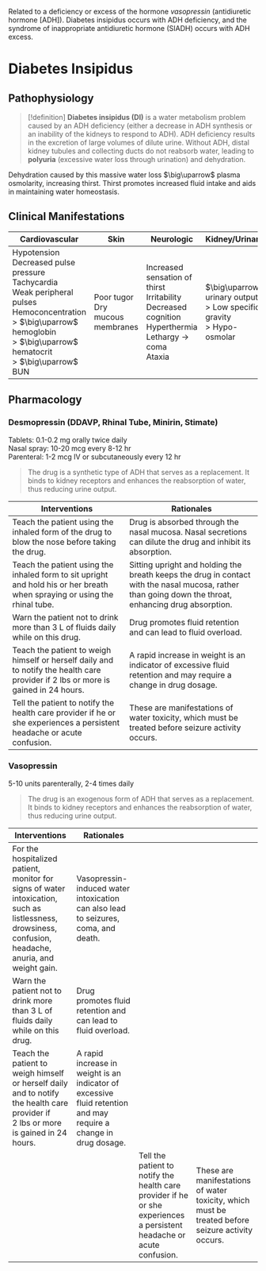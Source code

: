 Related to a deficiency or excess of the hormone _vasopressin_ (antidiuretic hormone [ADH]). Diabetes insipidus occurs with ADH deficiency, and the syndrome of inappropriate antidiuretic hormone (SIADH) occurs with ADH excess.

# Diabetes Insipidus
## Pathophysiology

>[!definition]
>**Diabetes insipidus (DI)** is a water metabolism problem caused by an ADH deficiency (either a decrease in ADH synthesis or an inability of the kidneys to respond to ADH). ADH deficiency results in the excretion of large volumes of dilute urine. Without ADH, distal kidney tubules and collecting ducts do not reabsorb water, leading to **polyuria** (excessive water loss through urination) and dehydration.

Dehydration caused by this massive water loss $\big\uparrow$ plasma osmolarity, increasing thirst. Thirst promotes increased fluid intake and aids in maintaining water homeostasis. 
## Clinical Manifestations
| Cardiovascular | Skin | Neurologic | Kidney/Urinary |
| ---- | ---- | ---- | ---- |
| Hypotension<br>Decreased pulse pressure<br>Tachycardia<br>Weak peripheral pulses<br>Hemoconcentration<br>> $\big\uparrow$ hemoglobin<br>> $\big\uparrow$ hematocrit<br>> $\big\uparrow$ BUN | Poor tugor<br>Dry mucous membranes | Increased sensation of thirst<br>Irritability<br>Decreased cognition<br>Hyperthermia<br>Lethargy $\to$ coma<br>Ataxia | $\big\uparrow$ urinary output<br>> Low specific gravity<br>> Hypo-osmolar |
## Pharmacology
### **Desmopressin** (DDAVP, Rhinal Tube, Minirin, Stimate)  
Tablets: 0.1-0.2 mg orally twice daily  
Nasal spray: 10-20 mcg every 8-12 hr  
Parenteral: 1-2 mcg IV or subcutaneously every 12 hr
> The drug is a synthetic type of ADH that serves as a replacement. It binds to kidney receptors and enhances the reabsorption of water, thus reducing urine output.

| Interventions | Rationales |
| ---- | ---- |
| Teach the patient using the inhaled form of the drug to blow the nose before taking the drug. | Drug is absorbed through the nasal mucosa. Nasal secretions can dilute the drug and inhibit its absorption. |
| Teach the patient using the inhaled form to sit upright and hold his or her breath when spraying or using the rhinal tube. | Sitting upright and holding the breath keeps the drug in contact with the nasal mucosa, rather than going down the throat, enhancing drug absorption. |
| Warn the patient not to drink more than 3 L of fluids daily while on this drug. | Drug promotes fluid retention and can lead to fluid overload. |
| Teach the patient to weigh himself or herself daily and to notify the health care provider if 2 lbs or more is gained in 24 hours. | A rapid increase in weight is an indicator of excessive fluid retention and may require a change in drug dosage. |
| Tell the patient to notify the health care provider if he or she experiences a persistent headache or acute confusion. | These are manifestations of water toxicity, which must be treated before seizure activity occurs. |
### Vasopressin
5-10 units parenterally, 2-4 times daily
> The drug is an exogenous form of ADH that serves as a replacement. It binds to kidney receptors and enhances the reabsorption of water, thus reducing urine output.

| Interventions                                                                                                                                          | Rationales                                                                                                                 |                                                                                                                        |                                                                                                   |
| ------------------------------------------------------------------------------------------------------------------------------------------------------ | ---------------------------------------------------------------------------------------------------------------- | ---------------------------------------------------------------------------------------------------------------------- | ------------------------------------------------------------------------------------------------- |
| For the hospitalized patient, monitor for signs of water intoxication, such as listlessness, drowsiness, confusion, headache, anuria, and weight gain. | Vasopressin-induced water intoxication can also lead to seizures, coma, and death.                               |                                                                                                                        |                                                                                                   |
| Warn the patient not to drink more than 3 L of fluids daily while on this drug.                                                                        | Drug promotes fluid retention and can lead to fluid overload.                                                    |                                                                                                                        |                                                                                                   |
| Teach the patient to weigh himself or herself daily and to notify the health care provider if 2 lbs or more is gained in 24 hours.                     | A rapid increase in weight is an indicator of excessive fluid retention and may require a change in drug dosage. |                                                                                                                        |                                                                                                   |
|                                                                                                                                                        |                                                                                                                  | Tell the patient to notify the health care provider if he or she experiences a persistent headache or acute confusion. | These are manifestations of water toxicity, which must be treated before seizure activity occurs. |